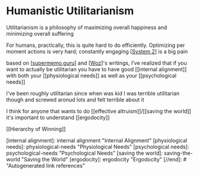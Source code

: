 # Humanistic Utilitarianism

Utilitarianism is a philosophy of maximizing overall happiness and minimizing overall suffering

For humans, practically, this is quite hard to do efficiently. Optimizing per moment actions is very hard; constantly engaging [[System 2]] is a big pain

based on [[supermemo.guru]] and [[Woz]]'s writings, I've realized that if you want to actually be utilitarian you have to have good [[internal alignment]] with both your [[physiological needs]] as well as your [[psychological needs]]

I've been roughly utilitarian since when was kid
I was terrible utilitarian though and screwed aronud lots and felt terrible about it

I think for anyone that wants to do [[effective altruism]]/[[saving the world]] it's important to understand [[ergodocity]]

[[Hierarchy of Winning]]

[//begin]: # "Autogenerated link references for markdown compatibility"
[System 2]: system-2 "System 2"
[supermemo.guru]: supermemoguru "Supermemo.guru"
[Woz]: Woz "Woz"
[internal alignment]: internal alignment "Internal Alignment"
[physiological needs]: physiological-needs "Physiological Needs"
[psychological needs]: psychological-needs "Psychological Needs"
[saving the world]: saving-the-world "Saving the World"
[ergodocity]: ergodocity "Ergodocity"
[//end]: # "Autogenerated link references"